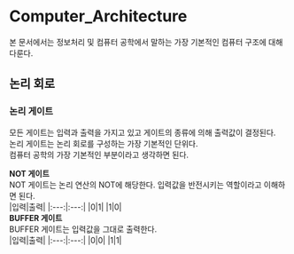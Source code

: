 # Computer_Architecture  
본 문서에서는 정보처리 및 컴퓨터 공학에서 말하는 가장 기본적인 컴퓨터 구조에 대해 다룬다.  

## 논리 회로  
### 논리 게이트  
모든 게이트는 입력과 출력을 가지고 있고 게이트의 종류에 의해 출력값이 결정된다.  
논리 게이트는 논리 회로를 구성하는 가장 기본적인 단위다.  
컴퓨터 공학의 가장 기본적인 부분이라고 생각하면 된다.  

**NOT 게이트**  
NOT 게이트는 논리 연산의 NOT에 해당한다. 입력값을 반전시키는 역할이라고 이해하면 된다.  
|입력|출력|
|:---:|:---:|
|0|1|
|1|0|  
**BUFFER 게이트**  
BUFFER 게이트는 입력값을 그대로 출력한다.   
|입력|출력|
|:---:|:---:|
|0|0|
|1|1|
